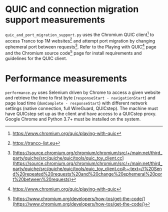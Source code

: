 # QUIC and connection migration support measurements

`quic_and_port_migration_support.py` uses the Chromium QUIC client[^1] to access Tranco top 1M websites[^2]
and attempt port migration by changing ephemeral port between requests[^3].
Refer to the Playing with QUIC[^1] page and the Chromium source code[^4] page for install requirements and guidelines for the QUIC client.

# Performance measurements

`performance.py` uses Selenium driven by Chrome to access a given website
and retrieve the time to first byte (`responseStart - navigationStart`) and page load time (`domComplete - responseStart`) with different network settings (native connection, full WireGuard, QUICstep).
The machine must have QUICstep set up as the client and have access to a QUICstep proxy.
Google Chrome and Python 3.7+ must be installed on the system.

[^1]: https://www.chromium.org/quic/playing-with-quic
[^2]: https://tranco-list.eu
[^3]: [https://source.chromium.org/chromium/chromium/src/+/main:net/third_party/quiche/src/quiche/quic/tools/quic_toy_client.cc](https://source.chromium.org/chromium/chromium/src/+/main:net/third_party/quiche/src/quiche/quic/tools/quic_toy_client.cc#:~:text=//%20Send%20repeated%20requests%20and%20change%20ephemeral%20port%20between%20requests)
[^4]: [https://www.chromium.org/developers/how-tos/get-the-code/](https://www.chromium.org/developers/how-tos/get-the-code/)